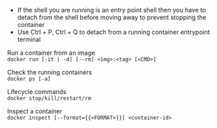 - If the shell you are running is an entry point shell then you have to detach from the shell before moving away to prevent stopping the container
- Use Ctrl + P, Ctrl + Q to detach from a running container entrypoint terminal

Run a container from an image <br>
`docker run [-it | -d] [--rm] <img>:<tag> [<CMD>]`

Check the running containers<br>
`docker ps [-a]`

Lifecycle commands <br>
`docker stop/kill/restart/rm`

Inspect a container<br>
`docker inspect [--format={{<FORMAT>}}] <container-id>`
